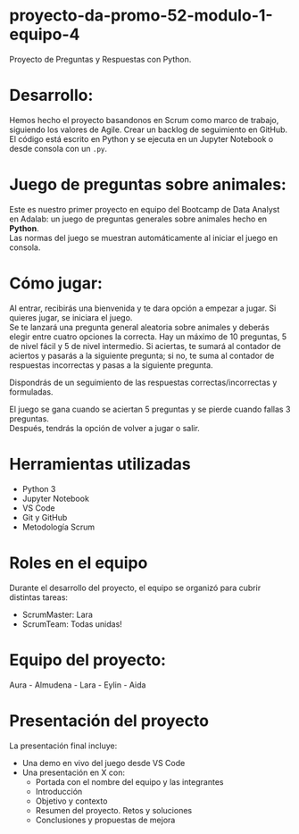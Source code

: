 # proyecto-da-promo-52-modulo-1-equipo-4
Proyecto de Preguntas y Respuestas con Python.

# Desarrollo:
Hemos hecho el proyecto basandonos en Scrum como marco de trabajo, siguiendo los valores de Agile.
Crear un backlog de seguimiento en GitHub.
El código está escrito en Python y se ejecuta en un Jupyter Notebook o desde consola con un `.py`.

# Juego de preguntas sobre animales:
Este es nuestro primer proyecto en equipo del Bootcamp de Data Analyst en Adalab: un juego de preguntas generales sobre animales hecho en **Python**.  
Las normas del juego se muestran automáticamente al iniciar el juego en consola.

# Cómo jugar:
Al entrar, recibirás una bienvenida y te dara opción a empezar a jugar. Si quieres jugar, se iniciara el juego.  
Se te lanzará una pregunta general aleatoria sobre animales y deberás elegir entre cuatro opciones la correcta. Hay un máximo de 10 preguntas, 5 de nivel fácil y 5 de nivel intermedio.
Si aciertas, te sumará al contador de aciertos y pasarás a la siguiente pregunta; si no, te suma al contador de respuestas incorrectas y pasas a la siguiente pregunta.

Dispondrás de un seguimiento de las respuestas correctas/incorrectas y formuladas.

El juego se gana cuando se aciertan 5 preguntas y se pierde cuando fallas 3 preguntas.  
Después, tendrás la opción de volver a jugar o salir.

# Herramientas utilizadas

- Python 3
- Jupyter Notebook
- VS Code
- Git y GitHub
- Metodología Scrum

# Roles en el equipo

Durante el desarrollo del proyecto, el equipo se organizó para cubrir distintas tareas:

- ScrumMaster: Lara
- ScrumTeam: Todas unidas!

# Equipo del proyecto:
Aura -
Almudena -
Lara -
Eylin -
Aida

# Presentación del proyecto

La presentación final incluye:

- Una demo en vivo del juego desde VS Code
- Una presentación en X con:
  - Portada con el nombre del equipo y las integrantes
  - Introducción
  - Objetivo y contexto
  - Resumen del proyecto. Retos y soluciones
  - Conclusiones y propuestas de mejora
